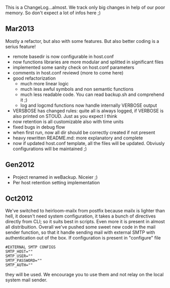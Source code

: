 This is a ChangeLog...almost. We track only big changes in help
of our poor memory. So don't expect a lot of infos here ;)

Mar2013
-------

Mostly a refactor, but also with some features. But also better coding
is a serius feature!

* remote basedir is now configurable in host.conf
* now functions libraries are more modular and splitted in significant files
* implemented some sanity check on host.conf parameters
* comments in host.conf reviewd (more to come here)
* good refactorization
  * much more linear logic
  * much less awful symbols and non semantic functions
  * much less readable code. You can read backup.sh and comprehend it ;)
  * log and logcmd functions now handle internally VERBOSE output
* VERSBOSE has changed rules: quite all is always logged, if VERBOSE
  is also printed on STOUD. Just as you expect I think
* now retention is all customizable also with time units
* fixed bugs in debug flow
* when first run, now all dir should be correctly created if not present
* heavy rewritten README.md: more explanatory and complete
* now if updated host.conf template, all the files will be updated. Obviusly
  configurations will be maintained ;)


Gen2012
-------

* Project renamed in weBackup. Niceier ;)
* Per host retention setting implementation

Oct2012
-------

We've switched to heirloom-mailx from postfix because mailx
is lighter than hell, it doesn't need system configuration, it
takes a bunch of directives directly from CLI; so it suits best
in scripts. Even more it is present in almost all distribuition. 
Overall we've pushed some sweet new code in the mail sender
function, so that it handle sending mail with external SMTP with
authentication out of the box. If configuration is present in "configure" file

    #EXTERNAL SMTP CONFIGS
    SMTP_HOST=""
    SMTP_USER=""
    SMTP_PASSWORD=""
    SMTP_AUTH=""

they will be used. We encourage you to use them and not relay on the
local system mail sender.